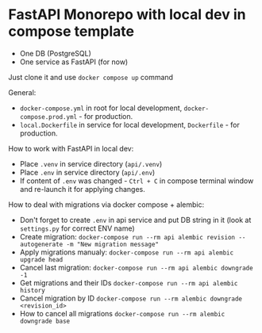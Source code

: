 # FastAPI Monorepo with local dev in compose template

- One DB (PostgreSQL)
- One service as FastAPI (for now)

Just clone it and use `docker compose up` command

General:
- `docker-compose.yml` in root for local development, `docker-compose.prod.yml` - for production.
- `local.Dockerfile` in service for local development, `Dockerfile` - for production.

How to work with FastAPI in local dev:
- Place `.venv` in service directory (`api/.venv`)
- Place `.env` in service directory (`api/.env`)
- If content of `.env` was changed - `Ctrl + C` in compose terminal window and re-launch it for applying changes.

How to deal with migrations via docker compose + alembic:
- Don't forget to create `.env` in api service and put DB string in it (look at `settings.py` for correct ENV name)
- Create migration: `docker-compose run --rm api alembic revision --autogenerate -m "New migration message"`
- Apply migrations manualy: `docker-compose run --rm api alembic upgrade head`
- Cancel last migration: `docker-compose run --rm api alembic downgrade -1`
- Get migrations and their IDs `docker-compose run --rm api alembic history`
- Cancel migration by ID `docker-compose run --rm alembic downgrade <revision_id>`
- How to cancel all migrations `docker-compose run --rm alembic downgrade base`
